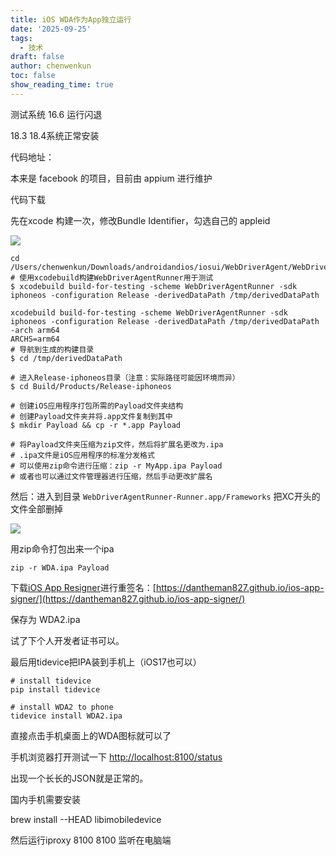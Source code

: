 ```yaml
---
title: iOS WDA作为App独立运行
date: '2025-09-25'
tags:
  - 技术
draft: false
author: chenwenkun
toc: false
show_reading_time: true
---
```

测试系统 16.6 运行闪退

18.3 18.4系统正常安装

代码地址：

本来是 facebook 的项目，目前由 appium 进行维护

代码下载

先在xcode 构建一次，修改Bundle Identifier，勾选自己的 appleid

![](https://prod-files-secure.s3.us-west-2.amazonaws.com/c205fb54-92b2-4987-8be3-972b67d27acc/cb756a73-27bc-4b0d-951a-858df3344b59/image.png?X-Amz-Algorithm=AWS4-HMAC-SHA256&X-Amz-Content-Sha256=UNSIGNED-PAYLOAD&X-Amz-Credential=ASIAZI2LB466VMC4ANZJ%2F20251016%2Fus-west-2%2Fs3%2Faws4_request&X-Amz-Date=20251016T122145Z&X-Amz-Expires=3600&X-Amz-Security-Token=IQoJb3JpZ2luX2VjEOH%2F%2F%2F%2F%2F%2F%2F%2F%2F%2FwEaCXVzLXdlc3QtMiJIMEYCIQDpeyD%2BH7i1f2y1oC%2FnJBUZaoSPS7GcB7EfDWbsepUHuQIhAN6XL2KfdcncPZr8FTzHdxlCaf6wlzZQv0JzQAmlEeVRKogECIr%2F%2F%2F%2F%2F%2F%2F%2F%2F%2FwEQABoMNjM3NDIzMTgzODA1IgyLfXRvA7BM7k1hwdAq3AOfSfKz%2FD03k5qCS7fkRPoaio5kODlhS5E9IGr8tRsDXAa1Wvmk6%2BesPGbvIRvu%2FdY%2BFGwawlQwAM8bY2JErarYxbP1kVIsnS7iHIm0Zhm1GvvvaVpZ%2Fgjrpn71qan8avg32uxCeSR%2BlXoHHwxnKkpr%2FrKfNZobVDL0EWwAy91BfyjTyupIPBm2epz%2BjgkGFKboXnMCel53Cgo61t1zTGCHMZmmXQxuF2AuJ9uvdR6jezeL88IeRx%2FVK8WTosAahn6isFH1MfuB0NSyIZ%2BpPnMz2htTjpZvf7wUP4jV0LlILU1ESjcHsijOuaZc98C5yB8L9jZeojdjxUB5KlbbAhCRdoRNCi95dDm3j6FOjDI3hcIiuYdh%2F4qVLCdOZIlESi09cOAbFlei8rrZF653IHYV13P4lrIXkMJSFmiUqp1ee8oWMH99RyqRNx6Xxvc8WPOM62LzcrJtZj9OhKQftpz1BYsSqKFyewtDZ8pygO19K9UgnDuuw2MDEpVo2PRflwxXvblkl6XyR9AnlsoekOb7tKLiS2B7MnktaTPhE%2BkqlAq9E9P%2FbxgSoZiibQJxEu9ebqID8FwIkpSDLmglaRYnKatIElzIRS%2BUCJUuN8uNRimvGH1i%2BeL4oO0OJzCB8MLHBjqkAVTYeOxSHVfznguM%2FFEV0KsnAaM%2BJcbCcnc4FbTjehq52j4SFqQKk8VWds8Bym1ur0ccTUFEWI0i7gyOM%2BhzrTxN8O76WgUlGB%2BJ7miem2TIpQ4HoaQ%2Fc3CqLFBZBGwrM40wo8iDMhbIoDOdpXs55u55zY32VMO31lB5823wdTuj%2FaZebSWMW6DPZ60jhPG%2Bgz%2FGKcdTeufC7Go51ZcTM%2FNDKKUM&X-Amz-Signature=23e5400217978f637ffb33c1e556ca7e8fe8f0249c4f263b6ebd3a921c7ddf38&X-Amz-SignedHeaders=host&x-amz-checksum-mode=ENABLED&x-id=GetObject)

```shell
cd /Users/chenwenkun/Downloads/androidandios/iosui/WebDriverAgent/WebDriverAgent
# 使用xcodebuild构建WebDriverAgentRunner用于测试
$ xcodebuild build-for-testing -scheme WebDriverAgentRunner -sdk iphoneos -configuration Release -derivedDataPath /tmp/derivedDataPath

xcodebuild build-for-testing -scheme WebDriverAgentRunner -sdk iphoneos -configuration Release -derivedDataPath /tmp/derivedDataPath -arch arm64
ARCHS=arm64
# 导航到生成的构建目录
$ cd /tmp/derivedDataPath

# 进入Release-iphoneos目录（注意：实际路径可能因环境而异）
$ cd Build/Products/Release-iphoneos

# 创建iOS应用程序打包所需的Payload文件夹结构
# 创建Payload文件夹并将.app文件复制到其中
$ mkdir Payload && cp -r *.app Payload

# 将Payload文件夹压缩为zip文件，然后将扩展名更改为.ipa
# .ipa文件是iOS应用程序的标准分发格式
# 可以使用zip命令进行压缩：zip -r MyApp.ipa Payload
# 或者也可以通过文件管理器进行压缩，然后手动更改扩展名
```

然后：进入到目录 `WebDriverAgentRunner-Runner.app/Frameworks` 把XC开头的文件全部删掉

![](https://prod-files-secure.s3.us-west-2.amazonaws.com/c205fb54-92b2-4987-8be3-972b67d27acc/358b8d2b-1bfe-4fb9-beb5-83e1de5f201e/image.png?X-Amz-Algorithm=AWS4-HMAC-SHA256&X-Amz-Content-Sha256=UNSIGNED-PAYLOAD&X-Amz-Credential=ASIAZI2LB466VMC4ANZJ%2F20251016%2Fus-west-2%2Fs3%2Faws4_request&X-Amz-Date=20251016T122145Z&X-Amz-Expires=3600&X-Amz-Security-Token=IQoJb3JpZ2luX2VjEOH%2F%2F%2F%2F%2F%2F%2F%2F%2F%2FwEaCXVzLXdlc3QtMiJIMEYCIQDpeyD%2BH7i1f2y1oC%2FnJBUZaoSPS7GcB7EfDWbsepUHuQIhAN6XL2KfdcncPZr8FTzHdxlCaf6wlzZQv0JzQAmlEeVRKogECIr%2F%2F%2F%2F%2F%2F%2F%2F%2F%2FwEQABoMNjM3NDIzMTgzODA1IgyLfXRvA7BM7k1hwdAq3AOfSfKz%2FD03k5qCS7fkRPoaio5kODlhS5E9IGr8tRsDXAa1Wvmk6%2BesPGbvIRvu%2FdY%2BFGwawlQwAM8bY2JErarYxbP1kVIsnS7iHIm0Zhm1GvvvaVpZ%2Fgjrpn71qan8avg32uxCeSR%2BlXoHHwxnKkpr%2FrKfNZobVDL0EWwAy91BfyjTyupIPBm2epz%2BjgkGFKboXnMCel53Cgo61t1zTGCHMZmmXQxuF2AuJ9uvdR6jezeL88IeRx%2FVK8WTosAahn6isFH1MfuB0NSyIZ%2BpPnMz2htTjpZvf7wUP4jV0LlILU1ESjcHsijOuaZc98C5yB8L9jZeojdjxUB5KlbbAhCRdoRNCi95dDm3j6FOjDI3hcIiuYdh%2F4qVLCdOZIlESi09cOAbFlei8rrZF653IHYV13P4lrIXkMJSFmiUqp1ee8oWMH99RyqRNx6Xxvc8WPOM62LzcrJtZj9OhKQftpz1BYsSqKFyewtDZ8pygO19K9UgnDuuw2MDEpVo2PRflwxXvblkl6XyR9AnlsoekOb7tKLiS2B7MnktaTPhE%2BkqlAq9E9P%2FbxgSoZiibQJxEu9ebqID8FwIkpSDLmglaRYnKatIElzIRS%2BUCJUuN8uNRimvGH1i%2BeL4oO0OJzCB8MLHBjqkAVTYeOxSHVfznguM%2FFEV0KsnAaM%2BJcbCcnc4FbTjehq52j4SFqQKk8VWds8Bym1ur0ccTUFEWI0i7gyOM%2BhzrTxN8O76WgUlGB%2BJ7miem2TIpQ4HoaQ%2Fc3CqLFBZBGwrM40wo8iDMhbIoDOdpXs55u55zY32VMO31lB5823wdTuj%2FaZebSWMW6DPZ60jhPG%2Bgz%2FGKcdTeufC7Go51ZcTM%2FNDKKUM&X-Amz-Signature=09d7377c31b93b6cfb788ac7bd54e6c88192d599742778115aa37ee5210c8bdb&X-Amz-SignedHeaders=host&x-amz-checksum-mode=ENABLED&x-id=GetObject)

用zip命令打包出来一个ipa

```shell
zip -r WDA.ipa Payload
```

下载[iOS App Resigner](https://zhida.zhihu.com/search?content_id=237756070&content_type=Article&match_order=1&q=iOS%20App%20Resigner&zd_token=eyJhbGciOiJIUzI1NiIsInR5cCI6IkpXVCJ9.eyJpc3MiOiJ6aGlkYV9zZXJ2ZXIiLCJleHAiOjE3NDQzNTQ0ODAsInEiOiJpT1MgQXBwIFJlc2lnbmVyIiwiemhpZGFfc291cmNlIjoiZW50aXR5IiwiY29udGVudF9pZCI6MjM3NzU2MDcwLCJjb250ZW50X3R5cGUiOiJBcnRpY2xlIiwibWF0Y2hfb3JkZXIiOjEsInpkX3Rva2VuIjpudWxsfQ.XGwOKX0ujlvhojSuRT3SlA0sDFnQK-FxDJr60CX6YqU&zhida_source=entity)进行重签名：[https://dantheman827.github.io/ios-app-signer/](https://dantheman827.github.io/ios-app-signer/)

保存为 WDA2.ipa

试了下个人开发者证书可以。

最后用tidevice把IPA装到手机上（iOS17也可以）

```shell
# install tidevice
pip install tidevice

# install WDA2 to phone
tidevice install WDA2.ipa
```

直接点击手机桌面上的WDA图标就可以了

手机浏览器打开测试一下 [http://localhost:8100/status](http://localhost:8100/status)

出现一个长长的JSON就是正常的。

国内手机需要安装

brew install --HEAD libimobiledevice

然后运行iproxy 8100 8100 监听在电脑端
